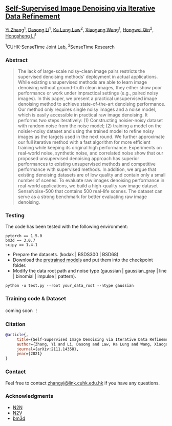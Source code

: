 [Self-Supervised Image Denoising via Iterative Data Refinement](http://arxiv.org/abs/2111.14358)
---
[Yi Zhang](https://zhangyi-3.github.io/)<sup>1</sup>,
[Dasong Li]()<sup>1</sup>,
[Ka Lung Law]()<sup>2</sup>,
[Xiaogang Wang](https://scholar.google.com/citations?user=-B5JgjsAAAAJ&hl=zh-CN)<sup>1</sup>,
[Hongwei Qin](https://scholar.google.com/citations?user=ZGM7HfgAAAAJ&hl=en)<sup>2</sup>,
[Hongsheng Li](https://www.ee.cuhk.edu.hk/~hsli/)<sup>1</sup><br>

<sup>1</sup>CUHK-SenseTime Joint Lab, <sup>2</sup>SenseTime Research



### Abstract

> The lack of large-scale noisy-clean image pairs restricts the supervised denoising methods' deployment
in actual applications. While existing unsupervised methods are able to learn image denoising without 
ground-truth clean images, they either show poor performance or work under impractical settings 
(e.g., paired noisy images). In this paper, we present a practical unsupervised image denoising method 
to achieve state-of-the-art denoising performance. Our method only requires single noisy images and a 
noise model, which is easily accessible in practical raw image denoising. It performs two steps 
iteratively: (1) Constructing noisier-noisy dataset with random noise from the noise model; 
(2) training a model on the noisier-noisy dataset and using the trained model to refine noisy images 
as the targets used in the next round. We further approximate our full iterative method with a fast 
algorithm for more efficient training while keeping its original high performance. Experiments on 
real-world noise, synthetic noise, and correlated noise show that our proposed unsupervised denoising 
approach has superior performances to existing unsupervised methods and competitive performance with 
supervised methods. In addition, we argue that existing denoising datasets are of low quality and 
contain only a small number of scenes. To evaluate raw images denoising performance in real-world 
applications, we build a high-quality raw image dataset SenseNoise-500 that contains 
500 real-life scenes. The dataset can serve as a strong benchmark for better evaluating raw image 
denoising.

### Testing
The code has been tested with the following environment:
```
pytorch == 1.5.0
bm3d == 3.0.7
scipy == 1.4.1 
```
    
- Prepare the datasets. (kodak | BSDS300 | BSD68)
- Download the [pretrained models](https://mycuhk-my.sharepoint.com/:f:/g/personal/1155135732_link_cuhk_edu_hk/Ep0gRwX0hIFKvOSiq5x1QbsBfSmGma1CNxQ8LeMiE93wEw?e=dJxcx3)
 and put them into the checkpoint folder.
- Modify the data root path and noise type (gaussian | gaussian_gray | line | binomial | impulse | pattern).
```
python -u test.py --root your_data_root --ntype gaussian 
```

### Training code & Dataset

coming soon ！


### Citation
``` bibtex
@article{,
     title={Self-Supervised Image Denoising via Iterative Data Refinement},
     author={Zhang, Yi and Li, Dasong and Law, Ka Lung and Wang, Xiaogang and Qin, Hongwei and Li, Hongsheng},
     journal={arXiv:2111.14358},
     year={2021}
}
```

### Contact
Feel free to contact zhangyi@link.cuhk.edu.hk if you have any questions.

### Acknowledgments
* [N2N](https://github.com/NVlabs/noise2noise)
* [N2V](https://github.com/juglab/n2v)
* [bm3d](https://pypi.org/project/bm3d/)